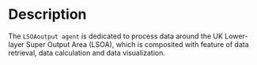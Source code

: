 # Description

The `LSOAoutput agent` is dedicated to process data around the UK Lower-layer Super Output Area (LSOA), which is composited with feature of data retrieval, data calculation and data visualization.